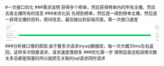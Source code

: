#一次接口优化
###需求说明
获得多个榜单，然后获得榜单内的所有主播，然后去查主播所有的信息
###未优化前
先得到榜单，然后逐一得到榜单主播，然后逐一获得主播的百科，房间信息，最后输出到前端页面，第一次接口速度
![image](https://raw.githubusercontent.com/northka/accumulation/master/img/1483962656(1).jpg)
###分析接口慢的原因
由于要多次请求mysql数据库，每一次大概30ms左右返回，这样多次阻塞请求，请求速度慢很多
###优化第一步
很明显是远程调用次数太多且都是阻塞的所以就把无关联的sql请求同时请求